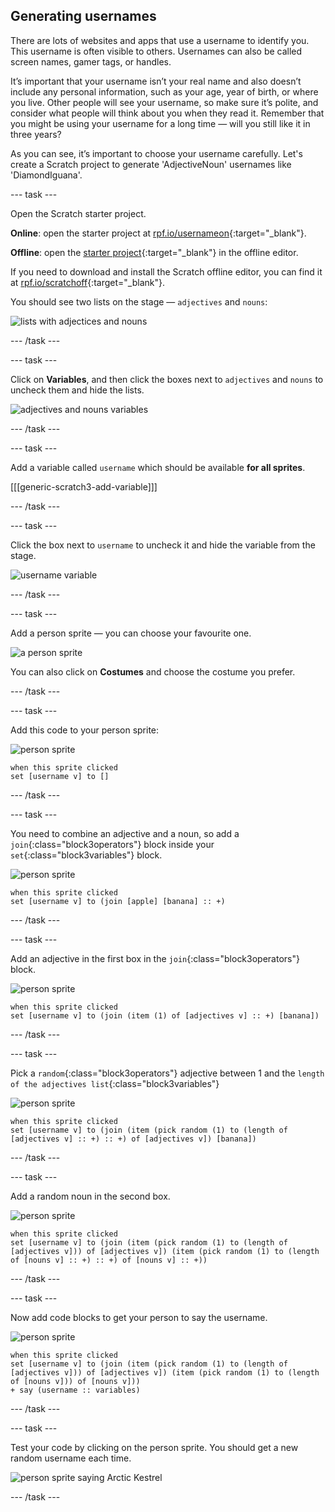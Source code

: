 ## Generating usernames

There are lots of websites and apps that use a username to identify you. This username is often visible to others. Usernames can also be called screen names, gamer tags, or handles.

It’s important that your username isn’t your real name and also doesn’t include any personal information, such as your age, year of birth, or where you live. Other people will see your username, so make sure it’s polite, and consider what people will think about you when they read it. Remember that you might be using your username for a long time — will you still like it in three years?

As you can see, it’s important to choose your username carefully. Let's create a Scratch project to generate 'AdjectiveNoun' usernames like 'DiamondIguana'.

\--- task \---

Open the Scratch starter project.

**Online**: open the starter project at [rpf.io/usernameon](http://rpf.io/usernameon){:target="_blank"}.

**Offline**: open the [starter project](http://rpf.io/p/en/username-generator-go){:target="_blank"} in the offline editor.

If you need to download and install the Scratch offline editor, you can find it at [rpf.io/scratchoff](http://rpf.io/scratchoff){:target="_blank"}.

You should see two lists on the stage — `adjectives` and `nouns`:

![lists with adjectices and nouns](images/usernames-lists.png)

\--- /task \---

\--- task \---

Click on **Variables**, and then click the boxes next to `adjectives` and `nouns` to uncheck them and hide the lists.

![adjectives and nouns variables](images/usernames-hide.png)

\--- /task \---

\--- task \---

Add a variable called `username` which should be available **for all sprites**.

[[[generic-scratch3-add-variable]]]

\--- /task \---

\--- task \---

Click the box next to `username` to uncheck it and hide the variable from the stage.

![username variable](images/usernames-hide-variable.png)

\--- /task \---

\--- task \---

Add a person sprite — you can choose your favourite one.

![a person sprite](images/usernames-person.png)

You can also click on **Costumes** and choose the costume you prefer.

\--- /task \---

\--- task \---

Add this code to your person sprite:

![person sprite](images/person-sprite.png)

```blocks3
when this sprite clicked
set [username v] to []
```

\--- /task \---

\--- task \---

You need to combine an adjective and a noun, so add a `join`{:class="block3operators"} block inside your `set`{:class="block3variables"} block.

![person sprite](images/person-sprite.png)

```blocks3
when this sprite clicked
set [username v] to (join [apple] [banana] :: +)
```

\--- /task \---

\--- task \---

Add an adjective in the first box in the `join`{:class="block3operators"} block.

![person sprite](images/person-sprite.png)

```blocks3
when this sprite clicked
set [username v] to (join (item (1) of [adjectives v] :: +) [banana])
```

\--- /task \---

\--- task \---

Pick a `random`{:class="block3operators"} adjective between 1 and the `length of the adjectives list`{:class="block3variables"}

![person sprite](images/person-sprite.png)

```blocks3
when this sprite clicked
set [username v] to (join (item (pick random (1) to (length of [adjectives v] :: +) :: +) of [adjectives v]) [banana])
```

\--- /task \---

\--- task \---

Add a random noun in the second box.

![person sprite](images/person-sprite.png)

```blocks3
when this sprite clicked
set [username v] to (join (item (pick random (1) to (length of [adjectives v])) of [adjectives v]) (item (pick random (1) to (length of [nouns v] :: +) :: +) of [nouns v] :: +))
```

\--- /task \---

\--- task \---

Now add code blocks to get your person to say the username.

![person sprite](images/person-sprite.png)

```blocks3
when this sprite clicked
set [username v] to (join (item (pick random (1) to (length of [adjectives v])) of [adjectives v]) (item (pick random (1) to (length of [nouns v])) of [nouns v]))
+ say (username :: variables)
```

\--- /task \---

\--- task \---

Test your code by clicking on the person sprite. You should get a new random username each time.

![person sprite saying Arctic Kestrel](images/usernames-click.png)

\--- /task \---